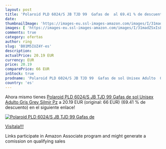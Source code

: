 ```yaml
---
layout: post
title: 'Polaroid PLD 6024/S JB TJD 99  Gafas de  al 69.41 % de descuento'
date: 
thumbnailImage: 'https://images-eu.ssl-images-amazon.com/images/I/31madZSxIsL._SL200_.jpg'
images: [ 'https://images-eu.ssl-images-amazon.com/images/I/31madZSxIsL._SL200_.jpg' ]
comments: true
category: ofertas
author: ring
slug: 'B01M5IUZ4Y-es'
description:
actualPrice: 20.19 EUR
currency: EUR
price: 20.19
comparePrice: 66 EUR
inStock: true
prodname: 'Polaroid PLD 6024/S JB TJD 99  Gafas de sol Unisex Adulto  Gris Grey Silmir Pz'
country: 'es'
---
```


Ahora mismo tienes [Polaroid PLD 6024/S JB TJD 99  Gafas de sol Unisex Adulto  Gris Grey Silmir Pz](https://www.amazon.es/dp/B01M5IUZ4Y/?tag=tolees-21) a 20.19 EUR (original: 66 EUR) (69.41 %  de descuento) en el siguiente enlace!

[![Polaroid PLD 6024/S JB TJD 99  Gafas de ](https://images-eu.ssl-images-amazon.com/images/I/31madZSxIsL._SL200_.jpg)](https://www.amazon.es/dp/B01M5IUZ4Y/?tag=tolees-21)

[Visítala!!!](https://www.amazon.es/dp/B01M5IUZ4Y/?tag=tolees-21)

Links participate in Amazon Associate program and might generate a comission on qualifying sales
